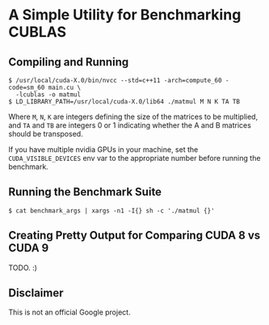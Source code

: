 # A Simple Utility for Benchmarking CUBLAS

## Compiling and Running

```
$ /usr/local/cuda-X.0/bin/nvcc --std=c++11 -arch=compute_60 -code=sm_60 main.cu \
  -lcublas -o matmul
$ LD_LIBRARY_PATH=/usr/local/cuda-X.0/lib64 ./matmul M N K TA TB
```

Where `M`, `N`, `K` are integers defining the size of the matrices to be
multiplied, and `TA` and `TB` are integers 0 or 1 indicating whether the A and B
matrices should be transposed.

If you have multiple nvidia GPUs in your machine, set the `CUDA_VISIBLE_DEVICES`
env var to the appropriate number before running the benchmark.

## Running the Benchmark Suite

```
$ cat benchmark_args | xargs -n1 -I{} sh -c './matmul {}'
```

## Creating Pretty Output for Comparing CUDA 8 vs CUDA 9

TODO.  :)

## Disclaimer

This is not an official Google project.
